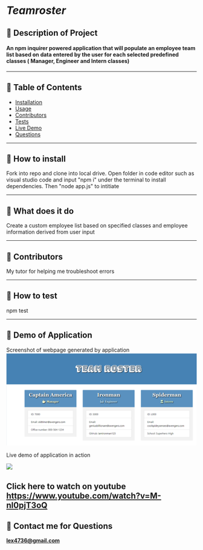 # ***Teamroster***

  
## 🌠 Description of Project
  #### An npm inquirer powered application that will populate an employee team list based on data entered by the user for each selected predefined classes ( Manager, Engineer and Intern classes) 
  ----
## 🌠 Table of Contents
  * [Installation](#installation)
  * [Usage](#usage)
  * [Contributors](#contributors)
  * [Tests](#tests)
  * [Live Demo](#demo)
  * [Questions](#email)
  ----
## 🌠 <a id="installation"></a> How to install 
  Fork into repo and clone into local drive. Open folder in code editor such as visual studio code and input "npm i" under the terminal to install dependencies. Then "node app.js" to intitiate

  ----
## 🌠 <a id="usage"></a> What does it do 
  Create a custom employee list based on specified classes and employee information derived from user input


----
## 🌠 <a id="contributors"></a>Contributors 
My tutor for helping me troubleshoot errors

---- 
## 🌠 <a id="test"></a> How to test 
npm test
 
----
## 🌠 <a id="demo"></a> Demo of Application

Screenshot of webpage generated by application
![alt text](https://github.com/lex4736/Teamroster/blob/master/assets/Screenshot.png)

Live demo of application in action


[![](https://user-images.githubusercontent.com/71117049/110205044-2e468880-7e2b-11eb-9055-5dddd2f98313.gif)](http://www.youtube.com/watch?v=M-nl0pjT3oQ "Teamroster Demo Video")

Click here to watch on youtube https://www.youtube.com/watch?v=M-nl0pjT3oQ
  ----
 ## 🌠 <a id="email"></a> Contact me for Questions 
 **lex4736@gmail.com** 
<br><br> 



